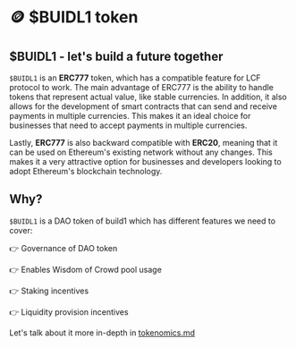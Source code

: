 # 🪙 $BUIDL1 token

## $BUIDL1 - let's build a future together

`$BUIDL1` is an **ERC777** token, which has a compatible feature for LCF protocol to work. The main advantage of ERC777 is the ability to handle tokens that represent actual value, like stable currencies. In addition, it also allows for the development of smart contracts that can send and receive payments in multiple currencies. This makes it an ideal choice for businesses that need to accept payments in multiple currencies.

Lastly, **ERC777** is also backward compatible with **ERC20**, meaning that it can be used on Ethereum's existing network without any changes. This makes it a very attractive option for businesses and developers looking to adopt Ethereum's blockchain technology.

## Why?

`$BUIDL1` is a DAO token of build1 which has different features we need to cover:

👉 Governance of DAO token

👉 Enables Wisdom of Crowd pool usage

👉 Staking incentives

👉 Liquidity provision incentives

Let's talk about it more in-depth in [tokenomics.md](tokenomics.md)
